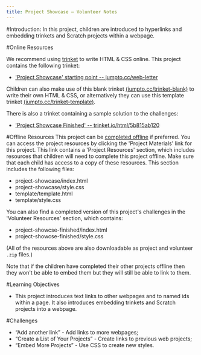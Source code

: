 ```yaml
---
title: Project Showcase — Volunteer Notes
---
```


#Introduction:
In this project, children are introduced to hyperlinks and embedding trinkets and Scratch projects within a webpage. 


#Online Resources

We recommend using [trinket](https://trinket.io/) to write HTML & CSS online. This project contains the following trinket:

+ ['Project Showcase' starting point  -- jumpto.cc/web-letter](http://jumpto.cc/web-letter)

Children can also make use of this blank trinket [(jumpto.cc/trinket-blank)](http://jumpto.cctrinket-blank) to write their own HTML & CSS, or alternatively they can use this template trinket [(jumpto.cc/trinket-template)](http://jumpto.cc/trinket-template).

There is also a trinket containing a sample solution to the challenges:

+ ['Project Showcase Finished' -- trinket.io/html/5b815ab120](https://trinket.io/html/5b815ab120)

#Offline Resources
This project can be [completed offline](https://www.codeclubprojects.org/en-GB/resources/webdev-working-offline/) if preferred. You can access the project resources by clicking the 'Project Materials' link for this project. This link contains a 'Project Resources' section, which includes resources that children will need to complete this project offline. Make sure that each child has access to a copy of these resources. This section includes the following files:

+ project-showcase/index.html
+ project-showcase/style.css
+ template/template.html
+ template/style.css

You can also find a completed version of this project's challenges in the 'Volunteer Resources' section, which contains:

+ project-showcse-finished/index.html
+ project-showcse-finished/style.css

(All of the resources above are also downloadable as project and volunteer `.zip` files.)

Note that if the children have completed their other projects offline then they won't be able to embed them but they will still be able to link to them. 

#Learning Objectives
+ This project introduces text links to other webpages and to named ids within a page. It also introduces embedding trinkets and Scratch projects into a webpage.  

#Challenges
+ “Add another link” - Add links to more webpages;
+ “Create a List of Your Projects” - Create links to previous web projects;
+ “Embed More Projects” - Use CSS to create new styles.

